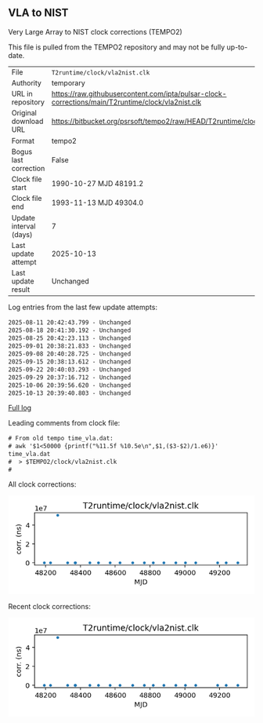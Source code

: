 
## VLA to NIST

Very Large Array to NIST clock corrections (TEMPO2)

This file is pulled from the TEMPO2 repository and may not be fully
up-to-date.

|     |     |
|:--- |:--- |
| File | `T2runtime/clock/vla2nist.clk` |
| Authority | temporary |
| URL in repository | <https://raw.githubusercontent.com/ipta/pulsar-clock-corrections/main/T2runtime/clock/vla2nist.clk> |
| Original download URL | <https://bitbucket.org/psrsoft/tempo2/raw/HEAD/T2runtime/clock/vla2nist.clk> |
| Format | tempo2 |
| Bogus last correction | False |
| Clock file start | 1990-10-27 MJD 48191.2 |
| Clock file end | 1993-11-13 MJD 49304.0 |
| Update interval (days) | 7 |
| Last update attempt | 2025-10-13 |
| Last update result | Unchanged |

Log entries from the last few update attempts:
```
2025-08-11 20:42:43.799 - Unchanged
2025-08-18 20:41:30.192 - Unchanged
2025-08-25 20:42:23.113 - Unchanged
2025-09-01 20:38:21.833 - Unchanged
2025-09-08 20:40:28.725 - Unchanged
2025-09-15 20:38:13.612 - Unchanged
2025-09-22 20:40:03.293 - Unchanged
2025-09-29 20:37:16.712 - Unchanged
2025-10-06 20:39:56.620 - Unchanged
2025-10-13 20:39:40.803 - Unchanged
```
[Full log](https://raw.githubusercontent.com/ipta/pulsar-clock-corrections/main/log/T2runtime/clock/vla2nist.clk.log)

Leading comments from clock file:

    # From old tempo time_vla.dat:
    # awk '$1<50000 {printf("%11.5f %10.5e\n",$1,($3-$2)/1.e6)}' time_vla.dat
    #  > $TEMPO2/clock/vla2nist.clk
    #



All clock corrections:

![plot of all clock corrections](vla2nist.clk.png "All corrections")

Recent clock corrections:

![plot of recent clock corrections](vla2nist.clk.short.png "Recent corrections")

